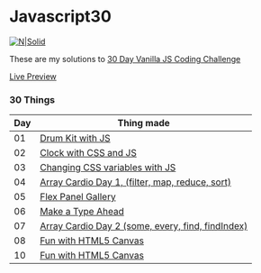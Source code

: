 # Javascript30

[![N|Solid](https://camo.githubusercontent.com/13a16597bc17b350b043e30ab701082fc276d3c4/68747470733a2f2f6a61766173637269707433302e636f6d2f696d616765732f4a53332d736f6369616c2d73686172652e706e67)](https://javascript30.com)

These are my solutions to [30 Day Vanilla JS Coding Challenge](https://javascript30.com/)

[Live Preview](https://goelrohan6.github.io/javascript30/index.html)

### 30 Things

|Day|Thing made|
|---|---|
|01 |[Drum Kit with JS](https://goelrohan6.github.io/javascript30/day01%20Drum%20Kit%20with%20js/day01.html)|
|02|[Clock with CSS and JS](https://goelrohan6.github.io/javascript30/day02%20-%20JS%20and%20CSS%20Clock/day02.html)|
|03|[Changing CSS variables with JS](https://goelrohan6.github.io/javascript30/day03%20-%20Changing%20CSS%20Variables%20with%20JS/day03.html)|
|04|[Array Cardio Day 1, (filter, map, reduce, sort)](https://goelrohan6.github.io/javascript30/day04%20-%20Array%20Cardio%20Day%201/day04.html)|
|05|[Flex Panel Gallery](https://goelrohan6.github.io/javascript30/day05%20-%20Flex%20Panel%20Gallery/day05.html)|
|06|[Make a Type Ahead](https://goelrohan6.github.io/javascript30/day06%20-%20Type%20Ahead/day06.html)|
|07|[Array Cardio Day 2 (some, every, find, findIndex)](https://goelrohan6.github.io/javascript30/day07%20-%20Array%20Cardio%20Day%202/day07.html)|
|08|[Fun with HTML5 Canvas](https://goelrohan6.github.io/javascript30/day08%20-%20Fun%20with%20HTML5%20Canvas/day08.html)|
|10|[Fun with HTML5 Canvas](https://goelrohan6.github.io/javascript30/day10%20-%20Hold%20Shift%20and%20Check%20Checkboxes/day10.html)|
 
